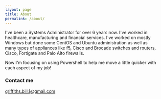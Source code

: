 ```yaml
---
layout: page
title: About
permalink: /about/
---
```


I've been a Systems Administrator for over 6 years now. I've worked in healthcare, manufacturing and financial 
services. I've worked on mostly Windows but done some CentOS and Ubuntu administration as well as many types of
appliances like f5, Cisco and Brocade switches and routers, Cisco, Fortigate and Palo Alto firewalls.

Now I'm focusing on using Powershell to help me move a little quicker with each aspect of my job!

### Contact me

[griffiths.bill.1@gmail.com](mailto:griffiths.bill.1@gmail.com)